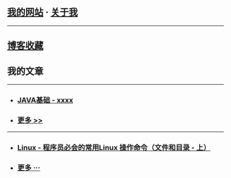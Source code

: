 
<!-- 开发笔记 - NOTE --> 

## [我的网站](https://www.newobject.cc)   ·   [关于我](https://www.newobject.cc/about.html)

---

## [博客收藏](./博客收藏/blog-collect.md)


## 我的文章

---
* ### [JAVA基础 - xxxx](https://www.newobject.cc/article/100004.html)

* ### [更多 >>](https://www.newobject.cc/article/100004.html)

---
* ### [Linux - 程序员必会的常用Linux 操作命令（文件和目录 - 上）](https://www.newobject.cc/article/100004.html)

* ### [更多 ···](https://www.newobject.cc/article/100004.html)

